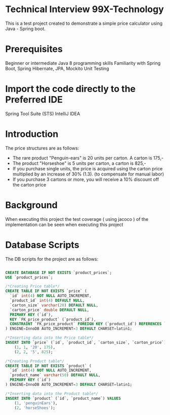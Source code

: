 # Technical Interview 99X-Technology

This is a test project created to demonstrate a simple price calculator using Java - Spring boot.

# Prerequisites 
Beginner or intermediate Java 8 programming skills 
Familiarity with Spring Boot, Spring Hibernate, JPA, Mockito Unit Testing


# Import the code directly to the Preferred IDE
Spring Tool Suite (STS)
IntelliJ IDEA

# Introduction
The price structures are as follows:
- The rare product "Penguin-ears" is 20 units per carton. A carton is 175,-
- The product "Horseshoe" is 5 units per carton, a carton is 825,-
- If you purchase single units, the price is acquired using the carton price multiplied by an increase of
30% (1.3). (to compensate for manual labor)
- If you purchase 3 cartons or more, you will receive a 10% discount off the carton price

# Background 
When executing this project the test coverage ( using jacoco ) of the implementation can be seen when executing this project

# Database Scripts
The DB scripts for the project are as follows:

```sql

CREATE DATABASE IF NOT EXISTS `product_prices`;
USE `product_prices`;

/*Creating Price table*/
CREATE TABLE IF NOT EXISTS `price` (
  `id` int(4) NOT NULL AUTO_INCREMENT,
  `product_id` int(4) DEFAULT NULL,
  `carton_size` varchar(20) DEFAULT NULL,
  `carton_price` double DEFAULT NULL,
  PRIMARY KEY (`id`),
  KEY `FK_price_product` (`product_id`),
  CONSTRAINT `FK_price_product` FOREIGN KEY (`product_id`) REFERENCES `product` (`id`)
) ENGINE=InnoDB AUTO_INCREMENT=3 DEFAULT CHARSET=latin1;

/*Inserting data into the Price table*/
INSERT INTO `price` (`id`, `product_id`, `carton_size`, `carton_price`) VALUES
	(1, 1, '20', 175),
	(2, 2, '5', 825);

/*Creating Product table*/
CREATE TABLE IF NOT EXISTS `product` (
  `id` int(4) NOT NULL AUTO_INCREMENT,
  `product_name` varchar(50) DEFAULT NULL,
  PRIMARY KEY (`id`)
) ENGINE=InnoDB AUTO_INCREMENT=3 DEFAULT CHARSET=latin1;

/*Inserting data into the Product table*/
INSERT INTO `product` (`id`, `product_name`) VALUES
	(1, 'penguinEars'),
	(2, 'horseShoes');

```
